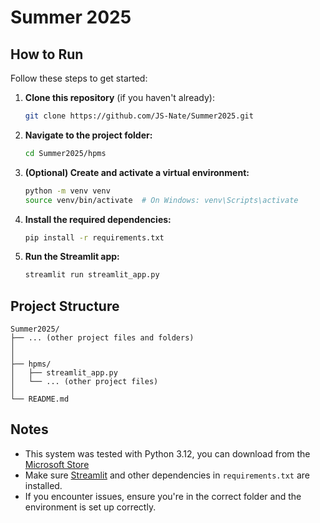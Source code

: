 # Summer 2025


## How to Run

Follow these steps to get started:

1. **Clone this repository** (if you haven't already):

   ```bash
   git clone https://github.com/JS-Nate/Summer2025.git


2. **Navigate to the project folder:**

   ```bash
   cd Summer2025/hpms
   ```

3. **(Optional) Create and activate a virtual environment:**

   ```bash
   python -m venv venv
   source venv/bin/activate  # On Windows: venv\Scripts\activate
   ```

4. **Install the required dependencies:**

   ```bash
   pip install -r requirements.txt
   ```

5. **Run the Streamlit app:**

   ```bash
   streamlit run streamlit_app.py
   ```

## Project Structure

```
Summer2025/
├── ... (other project files and folders)
│  
│  
├── hpms/
│   ├── streamlit_app.py
│   └── ... (other project files)
│
└── README.md
```

## Notes

* This system was tested with Python 3.12, you can download from the [Microsoft Store](https://apps.microsoft.com/detail/9ncvdn91xzqp?hl=en-US&gl=US)
* Make sure [Streamlit](https://streamlit.io/) and other dependencies in `requirements.txt` are installed.
* If you encounter issues, ensure you're in the correct folder and the environment is set up correctly.
